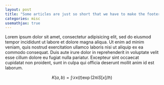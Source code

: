 ```yaml
---
layout: post
title: "Some articles are just so short that we have to make the footer stick"
categories: misc
usemathjax: true
---
```


Lorem ipsum dolor sit amet, consectetur adipisicing elit, sed do eiusmod tempor incididunt ut labore et dolore magna aliqua. Ut enim ad minim veniam, quis nostrud exercitation ullamco laboris nisi ut aliquip ex ea commodo consequat. Duis aute irure dolor in reprehenderit in voluptate velit esse cillum dolore eu fugiat nulla pariatur. Excepteur sint occaecat cupidatat non proident, sunt in culpa qui officia deserunt mollit anim id est laborum.

$$
K(a,b) = \int \mathcal{D}x(t) \exp(2\pi i S[x]/\hbar)
$$